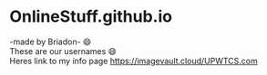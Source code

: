 # OnlineStuff.github.io
-made by Briadon-
:smile:<br>These are our usernames :smile:
<br>Heres link to my info page https://imagevault.cloud/UPWTCS.com<br>
